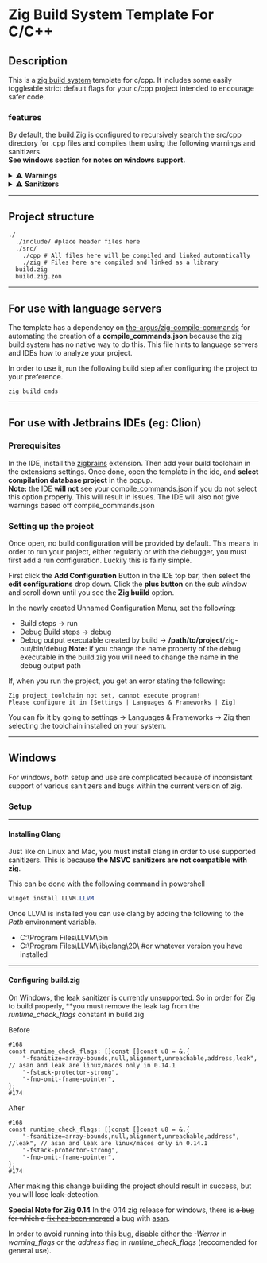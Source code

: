 # Zig Build System Template For C/C++
## Description
This is a [zig build system](https://ziglang.org/) template for c/cpp. It includes some easily toggleable strict default flags
for your c/cpp project intended to encourage safer code.

### features
By default, the build.Zig is configured to recursively search the src/cpp directory for .cpp files and compiles them using the following warnings and sanitizers.  
**See windows section for notes on windows support.**

<details>
<summary>⚠️ <strong>Warnings</strong></summary>
<br>

- Wall
- Wextra
- Wnull-dereference
- Wuninitialized
- Wshadow
- Wpointer-arith              # warns on potentially unsafe pointer arithmetic
- Wstrict-aliasing            # warns on violations of strict aliasing rules
- Wstrict-overflow=5          # warns on compiler assumptions about overflow (level 5 = most strict)
- Wcast-align                 # warns on casts that may result in misaligned memory access
- Wconversion                 # warns on implicit type conversions that may change values
- Wsign-conversion            # warns on implicit signed/unsigned conversions
- Wfloat-equal                # warns on comparisons between floating-point values
- Wformat=2                   # enables full format string checks
- Wswitch-enum                # warns when not all enum values are handled in a switch
- Wmissing-declarations       # warns if functions are defined without prior declarations
- Wunused
- Wundef                      # warns when undefined macros are used in `#if`
- Werror                      # treats all warnings as errors
</details>

<details>
<summary>⚠️ <strong>Sanitizers</strong></summary>
<br>

- fsanitize=address
- fsanitize=array-bounds      # detects out-of-bounds array accesses
- fsanitize=null              # detects null pointer dereferencing
- fsanitize=alignment         # detects misaligned memory access
- fsanitize=leak              # detects memory leaks
- fsanitize=unreachable       # detects execution of code marked as unreachable
- fstack-protector-strong     # adds stack canaries to detect buffer overflows
- fno-omit-frame-pointer      # keeps frame pointers for better stack traces

Because Zig does not natively package sanitizers such as UBSan and ASan, **Clang is required in addition to Zig to build this project**.  
The template's `build.zig` uses a Clang command to locate UBSan and ASan libraries for linking in `ReleaseSafe` and `Debug` modes.

</details>

---
## Project structure
```
./
  ./include/ #place header files here
  ./src/
    ./cpp # All files here will be compiled and linked automatically
    ./zig # Files here are compiled and linked as a library
  build.zig
  build.zig.zon
```

---
## For use with language servers
The template has a dependency on [the-argus/zig-compile-commands](https://github.com/the-argus/zig-compile-commands) for automating the creation of a **compile_commands.json** because the zig build system has no native way to do this. This file hints to language servers and IDEs how to analyze your project.

In order to use it, run the following build step after configuring the project to your preference.

```
zig build cmds
```

---
## For use with Jetbrains IDEs (eg: Clion)
### Prerequisites
In the IDE, install the [zigbrains](https://plugins.jetbrains.com/plugin/22456-zigbrains) extension. Then add your build toolchain in the extensions settings. Once done, open the template in the ide, and **select compilation database project** in the popup.  
**Note:** the IDE **will not** see your compile_commands.json if you do not select this option properly. This will result in issues. The IDE will also not give warnings based off compile_commands.json 

### Setting up the project
Once open, no build configuration will be provided by default. This  means in order to run your project, either regularly or with the debugger, you must first add a run configuration. Luckily this is fairly simple.

First click the **Add Configuration** Button in the IDE top bar, then select the **edit configurations** drop down. Click the **plus button** on the sub window and scroll down until you see the **Zig buiild** option.

In the newly created Unnamed Configuration Menu, set the following:
- Build steps &rarr; run
- Debug Build steps &rarr; debug
- Debug output executable created by build  &rarr; **/path/to/project**/zig-out/bin/debug
  **Note:** if you change the name property of the debug executable in the build.zig you will need to change the name in the debug output path

If, when you run the project, you get an error stating the following:

```
Zig project toolchain not set, cannot execute program!
Please configure it in [Settings | Languages & Frameworks | Zig]
```

You can fix it by going to settings -> Languages & Frameworks -> Zig then selecting the toolchain installed on your system.

---
## Windows
For windows, both setup and use are complicated because of inconsistant support of various sanitizers and bugs within the current version of zig. 

### Setup
---
#### Installing Clang
Just like on Linux and Mac, you must install clang in order to use supported sanitizers. This is because **the MSVC sanitizers are not compatible with zig**.

This can be done with the following command in powershell
```ps1
winget install LLVM.LLVM
```

Once LLVM is installed you can use clang by adding the following to the *Path* environment variable.
- C:\Program Files\LLVM\bin
- C:\Program Files\LLVM\lib\clang\20\ #or whatever version you have installed
---
#### Configuring build.zig
On Windows, the leak sanitizer is currently unsupported. So in order for Zig to build properly, **you must remove the leak tag from the *runtime_check_flags* constant in build.zig

Before
```zig
#168
const runtime_check_flags: []const []const u8 = &.{
    "-fsanitize=array-bounds,null,alignment,unreachable,address,leak", // asan and leak are linux/macos only in 0.14.1
    "-fstack-protector-strong",
    "-fno-omit-frame-pointer",
};
#174
```

After
```zig
#168
const runtime_check_flags: []const []const u8 = &.{
    "-fsanitize=array-bounds,null,alignment,unreachable,address", //leak", // asan and leak are linux/macos only in 0.14.1
    "-fstack-protector-strong",
    "-fno-omit-frame-pointer",
};
#174
```

After making this change building the project should result in success, but you will lose leak-detection.

**Special Note for Zig 0.14**
In the 0.14 zig release for windows, there is ~~a bug for which a [fix has been merged](https://github.com/ziglang/zig/pull/23140)~~ a bug with [asan](https://github.com/ziglang/zig/issues/24643).  

In order to avoid running into this bug, disable either the *-Werror* in *warning_flags* or the *address* flag in *runtime_check_flags* (reccomended for general use).
